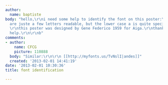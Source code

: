 ```yaml
---
author:
  name: baptiste
body: "hello,\r\ni need some help to identify the font on this poster:\r\n\r\nhttp://www.google.fr/imgres?imgurl=http://www.aiga.org/uploadedImages/AIGA/Content/Inspiration/aiga_medalist/MD_FedericoG_CallEntries59_640.jpg&imgrefurl=http://www.aiga.org/interior.aspx%3Fpageid%3D44%26id%3D3171&usg=__rZpFevOuApmr6Yd0IeEgeYQpr68=&h=924&w=640&sz=187&hl=en&start=0&zoom=1&tbnid=iEuhYH1yitLfiM:&tbnh=147&tbnw=100&ei=vJELUducOKmH0AWFhYBg&itbs=1&iact=rc&dur=482&sig=108745420781942324571&page=1&ndsp=64&ved=1t:429,r:0,s:0,i:85&tx=58&ty=93\r\n\r\nthere
  are juste a few letters readable, but the lower case a is quite specific. any idea?
  \r\nthis poster was designed by Gene Federico 1959 for Aiga.\r\nthanks for your
  help.\r\n\r\nb"
comments:
- author:
    name: CFCG
    picture: 110888
  body: "Similar:\r\n\r\n [[http://myfonts.us/TvNslI|andes]]"
  created: '2013-02-01 14:41:19'
date: '2013-02-01 10:30:36'
title: font identification

---
```

